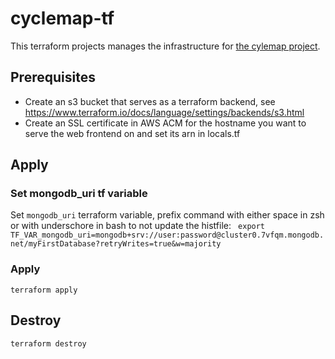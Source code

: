 # cyclemap-tf
This terraform projects manages the infrastructure for
[the cylemap project](https://github.com/fvdnabee/cyclemap).

## Prerequisites
* Create an s3 bucket that serves as a terraform backend, see https://www.terraform.io/docs/language/settings/backends/s3.html
* Create an SSL certificate in AWS ACM for the hostname you want to serve the
  web frontend on and set its arn in locals.tf

## Apply
### Set mongodb\_uri tf variable
Set `mongodb_uri` terraform variable, prefix command with either space in zsh
or with underschore in bash to not update the histfile:
 ` export TF_VAR_mongodb_uri=mongodb+srv://user:password@cluster0.7vfqm.mongodb.net/myFirstDatabase?retryWrites=true&w=majority`

### Apply
`terraform apply`

## Destroy
`terraform destroy`
